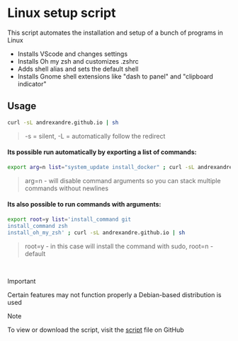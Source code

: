 # Linux setup script

This script automates the installation and setup of a bunch of programs in Linux

- Installs VScode and changes settings
- Installs Oh my zsh and customizes .zshrc
- Adds shell alias and sets the default shell
- Installs Gnome shell extensions like "dash to panel" and "clipboard indicator"

<!-- Document modes -->

## Usage

```bash
curl -sL andrexandre.github.io | sh
```
> -s = silent, -L = automatically follow the redirect

#### Its possible run automatically by exporting a list of commands:
```bash
export arg=n list="system_update install_docker" ; curl -sL andrexandre.github.io | sh
```
> arg=n - will disable command arguments so you can stack multiple commands without newlines

#### Its also possible to run commands with arguments:
```bash
export root=y list='install_command git
install_command zsh
install_oh_my_zsh' ; curl -sL andrexandre.github.io | sh
```
> root=y - in this case will install the command with sudo, root=n - default

<br>

> [!IMPORTANT]
> Certain features may not function properly a Debian-based distribution is used

> [!NOTE]
> To view or download the script, visit the [script](script) file on GitHub
